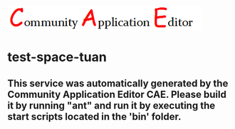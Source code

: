 ![CAE](https://github.com/CAE-Community-Application-Editor/microservice-test-space-tuan/blob/master/img/logo.png)  

test-space-tuan
===================


This service was automatically generated by the Community Application Editor CAE. Please build it by running "ant" and run it by executing the start scripts located in the 'bin' folder.
---------------
